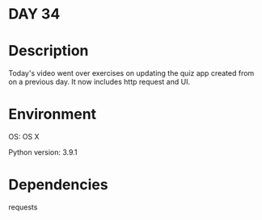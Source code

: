 
# DAY 34

# Description
Today's video went over exercises on updating the quiz app created from
on a previous day.  It now includes http request and UI.

# Environment
OS: OS X

Python version: 3.9.1

# Dependencies
requests

